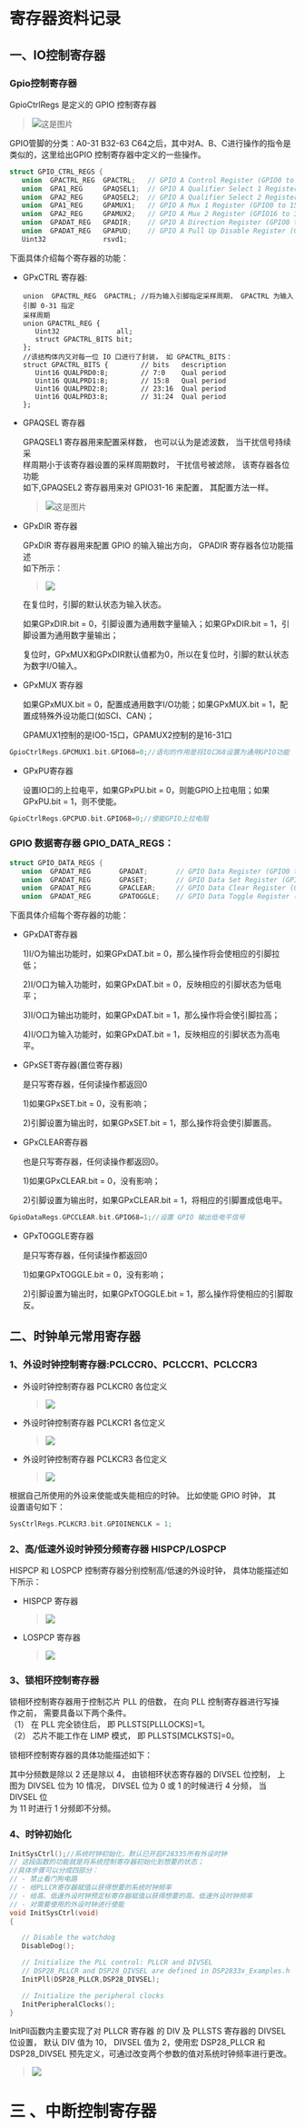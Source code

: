 # 寄存器资料记录

## 一、IO控制寄存器

### Gpio控制寄存器

GpioCtrlRegs 是定义的 GPIO 控制寄存器

> ![这是图片](./gpio控制.png)

GPIO管脚的分类：A0-31 B32-63 C64之后，其中对A、B、C进行操作的指令是类似的，这里给出GPIO 控制寄存器中定义的一些操作。

```c
struct GPIO_CTRL_REGS {
   union  GPACTRL_REG  GPACTRL;   // GPIO A Control Register (GPIO0 to 31)
   union  GPA1_REG     GPAQSEL1;  // GPIO A Qualifier Select 1 Register (GPIO0 to 15)
   union  GPA2_REG     GPAQSEL2;  // GPIO A Qualifier Select 2 Register (GPIO16 to 31)
   union  GPA1_REG     GPAMUX1;   // GPIO A Mux 1 Register (GPIO0 to 15)
   union  GPA2_REG     GPAMUX2;   // GPIO A Mux 2 Register (GPIO16 to 31)
   union  GPADAT_REG   GPADIR;    // GPIO A Direction Register (GPIO0 to 31)
   union  GPADAT_REG   GPAPUD;    // GPIO A Pull Up Disable Register (GPIO0 to 31)
   Uint32              rsvd1;
```

下面具体介绍每个寄存器的功能：

- GPxCTRL 寄存器:
  
  ```
  union  GPACTRL_REG  GPACTRL; //将为输入引脚指定采样周期， GPACTRL 为输入引脚 0-31 指定
  采样周期 
  union GPACTRL_REG {
     Uint32              all;
     struct GPACTRL_BITS bit;
  };
  //该结构体内又对每一位 IO 口进行了封装， 如 GPACTRL_BITS：
  struct GPACTRL_BITS {        // bits   description
     Uint16 QUALPRD0:8;        // 7:0    Qual period 
     Uint16 QUALPRD1:8;        // 15:8   Qual period 
     Uint16 QUALPRD2:8;        // 23:16  Qual period 
     Uint16 QUALPRD3:8;        // 31:24  Qual period  
  };
  ```

- GPAQSEL 寄存器
  
  GPAQSEL1 寄存器用来配置采样数， 也可以认为是滤波数， 当干扰信号持续采  
  样周期小于该寄存器设置的采样周期数时， 干扰信号被滤除， 该寄存器各位功能  
  如下,GPAQSEL2 寄存器用来对 GPIO31-16 来配置， 其配置方法一样。
  
  > ![这是图片](GPxQSEL寄存器.png)

- GPxDIR 寄存器
  
  GPxDIR 寄存器用来配置 GPIO 的输入输出方向， GPADIR 寄存器各位功能描述  
  如下所示：
  
  > ![](GpxDIR寄存器.png)
  
  在复位时，引脚的默认状态为输入状态。
  
  如果GPxDIR.bit = 0，引脚设置为通用数字量输入；如果GPxDIR.bit = 1，引脚设置为通用数字量输出；
  
  复位时，GPxMUX和GPxDIR默认值都为0，所以在复位时，引脚的默认状态为数字I/O输入。

- GPxMUX 寄存器
  
  如果GPxMUX.bit = 0，配置成通用数字I/O功能；如果GPxMUX.bit = 1，配置成特殊外设功能口(如SCI、CAN)；
  
  GPAMUX1控制的是IO0-15口，GPAMUX2控制的是16-31口

```c
GpioCtrlRegs.GPCMUX1.bit.GPIO68=0;//语句的作用是将IO口68设置为通用GPIO功能
```

- GPxPU寄存器
  
  设置IO口的上拉电平，如果GPxPU.bit = 0，则能GPIO上拉电阻；如果GPxPU.bit = 1，则不使能。

```c
GpioCtrlRegs.GPCPUD.bit.GPIO68=0;//使能GPIO上拉电阻
```

### GPIO 数据寄存器 GPIO_DATA_REGS：

```c
struct GPIO_DATA_REGS {
   union  GPADAT_REG       GPADAT;       // GPIO Data Register (GPIO0 to 31)
   union  GPADAT_REG       GPASET;       // GPIO Data Set Register (GPIO0 to 31)
   union  GPADAT_REG       GPACLEAR;     // GPIO Data Clear Register (GPIO0 to 31)
   union  GPADAT_REG       GPATOGGLE;    // GPIO Data Toggle Register (GPIO0 to 31) 
```

下面具体介绍每个寄存器的功能：

- GPxDAT寄存器
  
  1)I/O为输出功能时，如果GPxDAT.bit = 0，那么操作将会使相应的引脚拉低；
  
  2)I/O口为输入功能时，如果GPxDAT.bit = 0，反映相应的引脚状态为低电平；
  
  3)I/O口为输出功能时，如果GPxDAT.bit = 1，那么操作将会使引脚拉高；
  
  4)I/O口为输入功能时，如果GPxDAT.bit = 1，反映相应的引脚状态为高电平。

- GPxSET寄存器(置位寄存器)
  
  是只写寄存器，任何读操作都返回0
  
  1)如果GPxSET.bit = 0，没有影响；
  
  2)引脚设置为输出时，如果GPxSET.bit = 1，那么操作将会使引脚置高。

- GPxCLEAR寄存器
  
  也是只写寄存器，任何读操作都返回0。
  
  1)如果GPxCLEAR.bit = 0，没有影响；
  
  2)引脚设置为输出时，如果GPxCLEAR.bit = 1，将相应的引脚置成低电平。

```c
GpioDataRegs.GPCCLEAR.bit.GPIO68=1;//设置 GPIO 输出低电平信号
```

- GPxTOGGLE寄存器
  
  是只写寄存器，任何读操作都返回0
  
  1)如果GPxTOGGLE.bit = 0，没有影响；
  
  2)引脚设置为输出时，如果GPxTOGGLE.bit = 1，那么操作将使相应的引脚取反。

## 二、时钟单元常用寄存器

### 1、外设时钟控制寄存器:PCLCCR0、PCLCCR1、PCLCCR3

- 外设时钟控制寄存器 PCLKCR0 各位定义
  
  > ![](PCLCCR0寄存器.png)

- 外设时钟控制寄存器 PCLKCR1 各位定义
  
  > ![](PCLCCR1寄存器.png)

- 外设时钟控制寄存器 PCLKCR3 各位定义
  
  > ![](PCLCCR3寄存器.png)

根据自己所使用的外设来使能或失能相应的时钟。 比如使能 GPIO 时钟， 其  
设置语句如下：

```c
SysCtrlRegs.PCLKCR3.bit.GPIOINENCLK = 1;
```

### 2、高/低速外设时钟预分频寄存器 HISPCP/LOSPCP

HISPCP 和 LOSPCP 控制寄存器分别控制高/低速的外设时钟， 具体功能描述如  
下所示：

- HISPCP 寄存器
  
  > ![](HISPCP%20寄存器.png)

- LOSPCP 寄存器
  
  > ![](LOSPCP寄存器.png)

### 3、锁相环控制寄存器

锁相环控制寄存器用于控制芯片 PLL 的倍数， 在向 PLL 控制寄存器进行写操  
作之前， 需要具备以下两个条件。  
（1） 在 PLL 完全锁住后， 即 PLLSTS[PLLLOCKS]=1。  
（2） 芯片不能工作在 LIMP 模式， 即 PLLSTS[MCLKSTS]=0。

锁相环控制寄存器的具体功能描述如下：



其中分频数是除以 2 还是除以 4， 由锁相环状态寄存器的 DIVSEL 位控制， 上  
图为 DIVSEL 位为 10 情况， DIVSEL 位为 0 或 1 的时候进行 4 分频， 当 DIVSEL 位  
为 11 时进行 1 分频即不分频。

### 4、时钟初始化

```c
InitSysCtrl();//系统时钟初始化，默认已开启F28335所有外设时钟
// 这段函数的功能就是将系统控制寄存器初始化到想要的状态；
//具体步骤可以分成四部分：
// - 禁止看门狗电路
// - 给PLLCR寄存器赋值以获得想要的系统时钟频率
// - 给高、低速外设时钟预定标寄存器赋值以获得想要的高、低速外设时钟频率
// - 对需要使用的外设时钟进行使能
void InitSysCtrl(void)
{

   // Disable the watchdog
   DisableDog();

   // Initialize the PLL control: PLLCR and DIVSEL
   // DSP28_PLLCR and DSP28_DIVSEL are defined in DSP2833x_Examples.h
   InitPll(DSP28_PLLCR,DSP28_DIVSEL);

   // Initialize the peripheral clocks
   InitPeripheralClocks();
}
```

InitPll函数内主要实现了对 PLLCR 寄存器  的 DIV 及 PLLSTS 寄存器的 DIVSEL 位设置， 默认 DIV 值为 10， DIVSEL 值为 2，使用宏 DSP28_PLLCR 和 DSP28_DIVSEL 预先定义，可通过改变两个参数的值对系统时钟频率进行更改。

> ![](锁相环控制寄存器.png)

# 三 、中断控制寄存器
